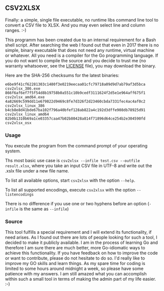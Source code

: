 ## CSV2XLSX

Finally: a simple, single file executable, no runtime libs command line tool to convert
a CSV file to XLSX. And you may even select line and column ranges. :-)

This programm has been created due to an internal requirement for a Bash shell script. After searching
the web I found out that even in 2017 there is no simple, binary executable that does not need any
runtime, virtual machine or whatever. All you need is a compiler for the Go programming language.
If you do not want to compile the source and you decide to trust me (no warranty whatsoever, see the
[LICENSE](./LICENSE) file), you may download the binary.

Here are the SHA-256 checksums for the latest binaries:

    e6be9f41cf62281303c1480f3e0219eecaa01cfc79718a09d9d7ab79af3d5bca  csv2xlsx_386.exe
    866f6af6ef7f5f54d8b19758b0a551c10b9cedf3111624f2d5e1e964aff675f1  csv2xlsx_amd64.exe
    4a82669c599dd11e679822d9469c8fe7d326f2d23460cbda7331fec4ac4af0c2  csv2xlsx_linux_386
    b4cb8e8d41bde67ba102f796a40bfef128ab822a4c192d3dffe908db78925d91  csv2xlsx_linux_amd64
    82b0b1310b69a1ce03357caa47b02b80428a814f71896d64ce254b2e304590fd  csv2xlsx_osx

### Usage

You execute the program from the command prompt of your operating system.

Ths most basic use case is `csv2xlsx --infile test.csv --outfile result.xlsx`, where you
take an input CSV file in UTF-8 and write out the .xslx file under a new file name.

To list all available options, start `csv2xlsx` with the option `--help`.

To list all supported encodings, execute `csv2xlsx` with the option `--listencodings`

There is no difference if you use one or two hyphens before an option (`-infile` is the same as `--infile`)

### Source

This tool fulfills a special requirement and I will extend its functionality, if need arises. As I found out there are lots 
of people looking for such a tool, I decided to make it publicly available. I am in the process of learning Go and therefore
I am sure there are much better, more Go-idiomatic ways to achieve this functionality. If you have feedback on how to improve
the code or want to contribute, please do not hesitate to do so. I'd really like to improve my GO skills and learn things.
As my spare time for coding is limited to some hours around midnight a week, so please have some patience with my answers.
I am still amazed what you can accomplish within such a small tool in terms of making the admin part of my life easier. :-)


